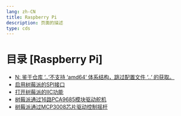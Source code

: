 ```yaml
---
lang: zh-CN  
title: Raspberry Pi  
description: 页面的描述  
type: cds  
---
```


# 目录 [Raspberry Pi]

[dir.start]: <>

- [N: 鉴于仓库 ‘..‘不支持 ‘amd64‘ 体系结构，跳过配置文件 ‘..‘ 的获取。](仓库不支持amd64体系结构，跳过配置文件..的获取.md)  
- [启用树莓派的SPI接口](启用树莓派的SPI接口.md)  
- [打开树莓派的IIC功能](打开树莓派的IIC功能.md)  
- [树莓派通过16路PCA9685模块驱动舵机](树莓派通过16路PCA9685模块驱动舵机.md)  
- [树莓派通过MCP3008芯片驱动控制摇杆](树莓派通过MCP3008芯片驱动控制摇杆.md)  

[dir.end]: <>

<AdsbyGoogle slot="7889564278" layout="in-article"/>

<Comment></Comment>
